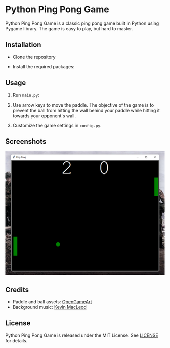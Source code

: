 # Python Ping Pong Game

Python Ping Pong Game is a classic ping pong game built in Python using Pygame library. The game is easy to play, but hard to master.


## Installation

 - Clone the repository

 - Install the required packages:

## Usage

1. Run `main.py`:


2. Use arrow keys to move the paddle. The objective of the game is to prevent the ball from hitting the wall behind your paddle while hitting it towards your opponent's wall.

3. Customize the game settings in `config.py`.

## Screenshots

![Screenshot of Python Ping Pong Game](https://github.com/aienx/python-archive/blob/main/py-pingpong/snap.png)

## Credits

- Paddle and ball assets: [OpenGameArt](https://opengameart.org/content/paddle-and-ball)
- Background music: [Kevin MacLeod](https://incompetech.com/music/royalty-free/index.html?isrc=USUAN1100345)

## License

Python Ping Pong Game is released under the MIT License. See [LICENSE](/LICENSE) for details.



